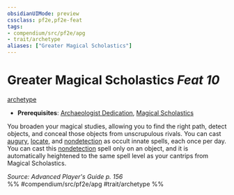 ```yaml
---
obsidianUIMode: preview
cssclass: pf2e,pf2e-feat
tags:
- compendium/src/pf2e/apg
- trait/archetype
aliases: ["Greater Magical Scholastics"]
---
```

# Greater Magical Scholastics  *Feat 10*  
[archetype](../../rules/traits/archetype.md)  

- **Prerequisites**: [Archaeologist Dedication](archaeologist-dedication-apg.md), [Magical Scholastics](magical-scholastics-apg.md)

You broaden your magical studies, allowing you to find the right path, detect objects, and conceal those objects from unscrupulous rivals. You can cast [augury](../spells/augury.md), [locate](../spells/locate.md), and [nondetection](../spells/nondetection.md) as occult innate spells, each once per day. You can cast this [nondetection](../spells/nondetection.md) spell only on an object, and it is automatically heightened to the same spell level as your cantrips from Magical Scholastics.

*Source: Advanced Player's Guide p. 156*  
%% #compendium/src/pf2e/apg #trait/archetype %%